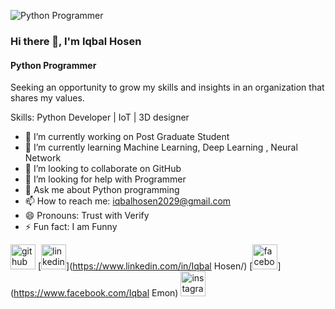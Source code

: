 ![Python Programmer](https://media.licdn.com/dms/image/v2/D5603AQF7Vs0NcdRlAg/profile-displayphoto-shrink_800_800/profile-displayphoto-shrink_800_800/0/1695063363466?e=1735776000&v=beta&t=D5wKqlT3dPTjuTCYMNqmxZm3kqTNF6oWhVaT93ZMpW8)

### Hi there 👋, I'm Iqbal Hosen
#### Python Programmer


Seeking an opportunity to grow my skills and insights in an organization that shares my values.

Skills: Python Developer | IoT | 3D designer

- 🔭 I’m currently working on Post Graduate Student 
- 🌱 I’m currently learning Machine Learning, Deep Learning , Neural Network 
- 👯 I’m looking to collaborate on GitHub 
- 🤔 I’m looking for help with Programmer 
- 💬 Ask me about Python programming 
- 📫 How to reach me: iqbalhosen2029@gmail.com 
- 😄 Pronouns: Trust with Verify 
- ⚡ Fun fact: I am Funny 


[<img src='https://cdn.jsdelivr.net/npm/simple-icons@3.0.1/icons/github.svg' alt='github' height='40'>](https://github.com/Hoseniqbal55)  [<img src='https://cdn.jsdelivr.net/npm/simple-icons@3.0.1/icons/linkedin.svg' alt='linkedin' height='40'>](https://www.linkedin.com/in/Iqbal Hosen/)  [<img src='https://cdn.jsdelivr.net/npm/simple-icons@3.0.1/icons/facebook.svg' alt='facebook' height='40'>](https://www.facebook.com/Iqbal  Emon)  [<img src='https://cdn.jsdelivr.net/npm/simple-icons@3.0.1/icons/instagram.svg' alt='instagram' height='40'>](https://www.instagram.com/Iqbalemon55/)  



